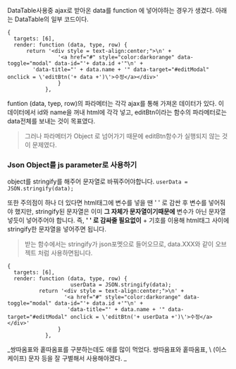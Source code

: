 DataTable사용중 ajax로 받아온 data를 function 에 넣어야하는 경우가 생겼다. 
아래는 DataTable의 일부 코드이다. 

```
{
  targets: [6],
  render: function (data, type, row) {
      return '<div style = text-align:center;">\n' +
                '<a href="#" style="color:darkorange" data-toggle="modal" data-id="'+ data.id +'"\n' +
 		'data-title="' + data.name + '" data-target="#editModal" onclick = \'editBtn('+ data +')\'>수정</a></div>'
                }
            },
```
funtion (data, tyep, row)의 파라메터는 각각 ajax를 통해 가져온 데이터가 있다.
이 데이터에서 id와 name을 꺼내 html에 각각 넣고,
editBtn이라는 함수의 파라메터로는 data전체를 보내는 것이 목표였다.

>그러나 파라메터가 Object 로 넘어가기 때문에 editBtn함수가 실행되지 않는 것이 문제였다.

### Json Object를 js parameter로 사용하기


object를 stringify를 해주어 문자열로 바꿔주어야합니다. 
```userData = JSON.stringify(data);```

또한 주의점이 하나 더 있다면 html태그에 변수를 넣을 땐 '   ' 로 감싼 후 변수를 넣어줘야 했지만, 
stringify된 문자열은 이미 **그 자체가 문자열이기때문에** 변수가 아닌 문자열 넣듯이 넣어주어야 합니다. 
즉, **'   ' 로 감싸줄 필요없이**  + 기호를 이용해 html태그 사이에 stringify한 문자열을 넣어주면 됩니다. 

>받는 함수에서는 stringify가 json포멧으로 들어오므로, data.XXX와 같이 
오브젝트 처럼 사용하면됩니다. 

```
{
  targets: [6],
  render: function (data, type, row) {
                    userData = JSON.stringify(data);
          return '<div style = text-align:center;">\n' +
                  '<a href="#" style="color:darkorange" data-toggle="modal" data-id="'+ data.id +'"\n' +
                   'data-title="' + data.name + '" data-target="#editModal" onclick = \'editBtn('+ userData +')\'>수정</a></div>'
                }
            },
 ```
            
_쌍따옴표와 홑따옴표를 구분하는데도 애를 많이 먹었다. 쌍따옴표와 홑따옴표, \ (이스케이프) 문자 등을 잘 구별해서 사용해야겠다. _
